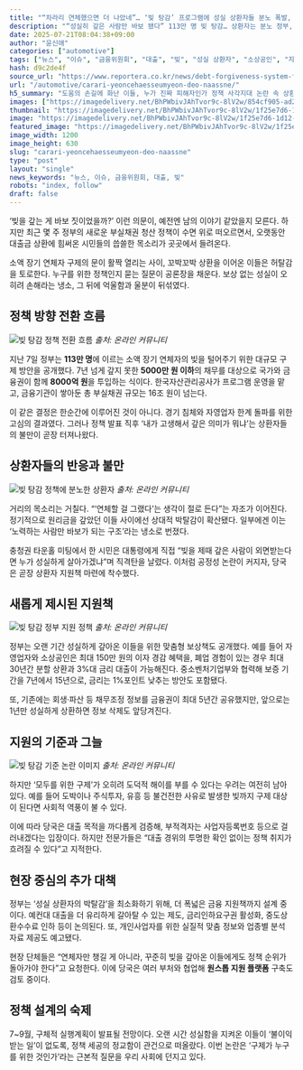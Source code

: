 ```yaml
---
title: "“차라리 연체했으면 더 나았네”… ‘빚 탕감’ 프로그램에 성실 상환자들 분노 폭발, 정부는 ‘핀셋 지원책’ 공개"
description: "“성실히 갚은 사람만 바보 됐다” 113만 명 빚 탕감… 상환자는 분노 정부, 맞춤형 지원책 마련 착수 ..."
date: 2025-07-21T08:04:38+09:00
author: "윤신애"
categories: ["automotive"]
tags: ["뉴스", "이슈", "금융위원회", "대출", "빚", "성실 상환자", "소상공인", "자영업자", "정부", "금융정의논쟁", "상환보상정책"]
hash: d9c2de4f
source_url: "https://www.reportera.co.kr/news/debt-forgiveness-system-for-faithful-repayers/"
url: "/automotive/carari-yeoncehaesseumyeon-deo-naassne/"
h5_summary: "도움의 손길에 화난 이들, 누가 진짜 피해자인가 정책 사각지대 논란 속 상환자 지원책 진화 움직임"
images: ["https://imagedelivery.net/BhPWbivJAhTvor9c-8lV2w/854cf905-ad2a-4844-bf9a-138db931a400/public", "https://imagedelivery.net/BhPWbivJAhTvor9c-8lV2w/bdebd071-aaa7-4ddc-12d8-a3b2a8360600/public", "https://imagedelivery.net/BhPWbivJAhTvor9c-8lV2w/eb26d858-4dfc-4617-dd72-067f78f13200/public", "https://imagedelivery.net/BhPWbivJAhTvor9c-8lV2w/1f25e7d6-1d12-4bc4-2d30-b91e6356cf00/public", "https://imagedelivery.net/BhPWbivJAhTvor9c-8lV2w/97f79b16-1464-40b1-d5bc-a6fa9938ef00/public"]
thumbnail: "https://imagedelivery.net/BhPWbivJAhTvor9c-8lV2w/1f25e7d6-1d12-4bc4-2d30-b91e6356cf00/public"
image: "https://imagedelivery.net/BhPWbivJAhTvor9c-8lV2w/1f25e7d6-1d12-4bc4-2d30-b91e6356cf00/public"
featured_image: "https://imagedelivery.net/BhPWbivJAhTvor9c-8lV2w/1f25e7d6-1d12-4bc4-2d30-b91e6356cf00/public"
image_width: 1200
image_height: 630
slug: "carari-yeoncehaesseumyeon-deo-naassne"
type: "post"
layout: "single"
news_keywords: "뉴스, 이슈, 금융위원회, 대출, 빚"
robots: "index, follow"
draft: false
---
```


‘빚을 갚는 게 바보 짓이었을까?’ 이런 의문이, 예전엔 남의 이야기 같았을지 모른다. 하지만 최근 몇 주 정부의 새로운 부실채권 청산 정책이 수면 위로 떠오르면서, 오랫동안 대출금 상환에 힘써온 시민들의 씁쓸한 목소리가 곳곳에서 들려온다.

소액 장기 연체자 구제의 문이 활짝 열리는 사이, 꼬박꼬박 상환을 이어온 이들은 허탈감을 토로한다. 누구를 위한 정책인지 묻는 질문이 공론장을 채운다. 보상 없는 성실이 오히려 손해라는 냉소, 그 뒤에 억울함과 울분이 뒤섞였다.

## 정책 방향 전환 흐름

![빚 탕감 정책 전환 흐름](https://imagedelivery.net/BhPWbivJAhTvor9c-8lV2w/eb26d858-4dfc-4617-dd72-067f78f13200/public)
*출처: 온라인 커뮤니티*


지난 7일 정부는 **113만 명**에 이르는 소액 장기 연체자의 빚을 털어주기 위한 대규모 구제 방안을 공개했다. 7년 넘게 갚지 못한 **5000만 원 이하**의 채무를 대상으로 국가와 금융권이 함께 **8000억 원**을 투입하는 식이다. 한국자산관리공사가 프로그램 운영을 맡고, 금융기관이 쌓아둔 총 부실채권 규모는 16조 원이 넘는다.

이 같은 결정은 한순간에 이루어진 것이 아니다. 경기 침체와 자영업자 한계 돌파를 위한 고심의 결과였다. 그러나 정책 발표 직후 ‘내가 고생해서 갚은 의미가 뭐냐’는 상환자들의 불만이 곧장 터져나왔다.

## 상환자들의 반응과 불만

![빚 탕감 정책에 분노한 상환자](https://imagedelivery.net/BhPWbivJAhTvor9c-8lV2w/854cf905-ad2a-4844-bf9a-138db931a400/public)
*출처: 온라인 커뮤니티*


거리의 목소리는 거칠다. “‘연체할 걸 그랬다’는 생각이 절로 든다”는 자조가 이어진다. 정기적으로 원리금을 갚았던 이들 사이에선 상대적 박탈감이 확산됐다. 일부에겐 이는 ‘노력하는 사람만 바보가 되는 구조’라는 냉소로 번졌다.

충청권 타운홀 미팅에서 한 시민은 대통령에게 직접 “빚을 제때 갚은 사람이 외면받는다면 누가 성실하게 살아가겠냐”며 직격탄을 날렸다. 이처럼 공정성 논란이 커지자, 당국은 곧장 상환자 지원책 마련에 착수했다.

## 새롭게 제시된 지원책

![빚 탕감 정부 지원 정책](https://imagedelivery.net/BhPWbivJAhTvor9c-8lV2w/bdebd071-aaa7-4ddc-12d8-a3b2a8360600/public)
*출처: 온라인 커뮤니티*


정부는 오랜 기간 성실하게 갚아온 이들을 위한 맞춤형 보상책도 공개했다. 예를 들어 자영업자와 소상공인은 최대 150만 원의 이자 경감 혜택을, 폐업 경험이 있는 경우 최대 30년간 분할 상환과 3%대 금리 대출이 가능해진다. 중소벤처기업부와 협력해 보증 기간을 7년에서 15년으로, 금리는 1%포인트 낮추는 방안도 포함됐다.

또, 기존에는 회생·파산 등 채무조정 정보를 금융권이 최대 5년간 공유했지만, 앞으로는 1년만 성실하게 상환하면 정보 삭제도 앞당겨진다.

## 지원의 기준과 그늘

![빚 탕감 기준 논란 이미지](https://imagedelivery.net/BhPWbivJAhTvor9c-8lV2w/97f79b16-1464-40b1-d5bc-a6fa9938ef00/public)
*출처: 온라인 커뮤니티*


하지만 ‘모두를 위한 구제’가 오히려 도덕적 해이를 부를 수 있다는 우려는 여전히 남아 있다. 예를 들어 도박이나 주식투자, 유흥 등 불건전한 사유로 발생한 빚까지 구제 대상이 된다면 사회적 역풍이 불 수 있다.

이에 따라 당국은 대출 목적을 까다롭게 검증해, 부적격자는 사업자등록번호 등으로 걸러내겠다는 입장이다. 하지만 전문가들은 “대출 경위의 투명한 확인 없이는 정책 취지가 흐려질 수 있다”고 지적한다.

## 현장 중심의 추가 대책

정부는 ‘성실 상환자의 박탈감’을 최소화하기 위해, 더 폭넓은 금융 지원책까지 설계 중이다. 예컨대 대출을 더 유리하게 갈아탈 수 있는 제도, 금리인하요구권 활성화, 중도상환수수료 인하 등이 논의된다. 또, 개인사업자를 위한 실질적 맞춤 정보와 업종별 분석 자료 제공도 예고됐다.

현장 단체들은 “연체자만 챙길 게 아니라, 꾸준히 빚을 갚아온 이들에게도 정책 순위가 돌아가야 한다”고 요청한다. 이에 당국은 여러 부처와 협업해 **원스톱 지원 플랫폼** 구축도 검토 중이다.

## 정책 설계의 숙제

7~9월, 구체적 실행계획이 발표될 전망이다. 오랜 시간 성실함을 지켜온 이들이 ‘불이익 받는 일’이 없도록, 정책 세공의 정교함이 관건으로 떠올랐다. 이번 논란은 ‘구제가 누구를 위한 것인가’라는 근본적 질문을 우리 사회에 던지고 있다.
